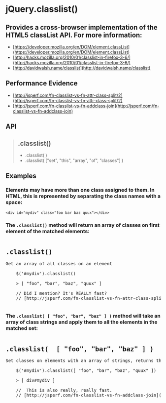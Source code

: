 # jQuery.classlist()

## Provides a cross-browser implementation of the HTML5 classList API. For more information:


* [https://developer.mozilla.org/en/DOM/element.classList](https://developer.mozilla.org/en/DOM/element.classList)
* [http://hacks.mozilla.org/2010/01/classlist-in-firefox-3-6/](http://hacks.mozilla.org/2010/01/classlist-in-firefox-3-6/)
* [http://davidwalsh.name/classlist](http://davidwalsh.name/classlist)


## Performance Evidence


* [http://jsperf.com/fn-classlist-vs-fn-attr-class-split/2](http://jsperf.com/fn-classlist-vs-fn-attr-class-split/2)
* [http://jsperf.com/fn-classlist-vs-fn-addclass-join](http://jsperf.com/fn-classlist-vs-fn-addclass-join)

## API

> .classlist() 
> ------------------------------------------------------------------------------
> * .classlist( )
> * .classlist( ["set", "this", "array", "of", "classes"] )
    
    
##  Examples

### Elements may have more than one class assigned to them. In HTML, this is represented by separating the class names with a space:

    <div id="mydiv" class="foo bar baz quux"></div>
    

### The `.classlist()` method will return an array of classes on first element of the matched elements:

<pre><h2>.classlist() </h2>Get an array of all classes on an element
    
    $('#mydiv').classlist()
    
    > [ "foo", "bar", "baz", "quux" ]
    
    // Did I mention? It's REALLY fast?
    // [http://jsperf.com/fn-classlist-vs-fn-attr-class-split/2](http://jsperf.com/fn-classlist-vs-fn-attr-class-split/2)

</pre>    


### The `.classlist( [ "foo", "bar", "baz" ] )` method will take an array of class strings and apply them to all the elements in the matched set:

<pre><h2>.classlist(  [ "foo", "bar", "baz" ] ) </h2>Set classes on elements with an array of strings, returns the matched set
    
    $('#mydiv').classlist([ "foo", "bar", "baz", "quux" ])
    
    > [ div#mydiv ]
    
    //  This is also really, really fast.
    // [http://jsperf.com/fn-classlist-vs-fn-addclass-join](http://jsperf.com/fn-classlist-vs-fn-addclass-join)

</pre>   




